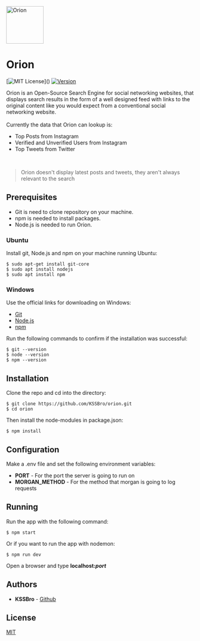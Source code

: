 <img alt="Orion" src="https://raw.githubusercontent.com/KSSBro/orion/master/public/images/logo.webp" height="100">

# Orion
[![MIT License](https://img.shields.io/apm/l/atomic-design-ui.svg?)]()
[![Version](https://badge.fury.io/gh/tterb%2FHyde.svg)]()

Orion is an Open-Source Search Engine for social networking websites, that displays search results in the form of a well designed feed with links to the original content like you would expect from a conventional social networking website.
<br/>
<br/>
Currently the data that Orion can lookup is:
- Top Posts from Instagram 
- Verified and Unverified Users from Instagram
- Top Tweets from Twitter
<br/>

> Orion doesn't display latest posts and tweets, they aren't always relevant to the search 

## Prerequisites

- Git is need to clone repository on your machine.
- npm is needed to install packages.
- Node.js is needed to run Orion.

### Ubuntu

Install git, Node.js and npm on your machine running Ubuntu:

``` 
$ sudo apt-get install git-core
$ sudo apt install nodejs
$ sudo apt install npm
```
### Windows 

Use the official links for downloading on Windows:

- [Git](https://git-scm.com/)
- [Node.js](https://nodejs.org/en/download/)
- [npm](https://www.npmjs.com/get-npm)

Run the following commands to confirm if the installation was successful:

```
$ git --version
$ node --version
$ npm --version 
```

## Installation

Clone the repo and cd into the directory: 

```
$ git clone https://github.com/KSSBro/orion.git
$ cd orion 
```

Then install the node-modules in package.json:

```
$ npm install
```

## Configuration 

Make a .env file and set the following environment variables: 
- **PORT** - For the port the server is going to run on
- **MORGAN_METHOD** - For the method that morgan is going to log requests

## Running

Run the app with the following command:

```
$ npm start
```

Or if you want to run the app with nodemon: 

```
$ npm run dev
```

Open a browser and type **localhost:_port_**

## Authors

- **KSSBro** - [Github](https://github.com/KSSBro)

## License

[MIT](https://choosealicense.com/licenses/mit/)
